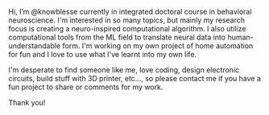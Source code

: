 Hi, I’m @knowblesse currently in integrated doctoral course in behavioral neuroscience.
I'm interested in so many topics, but mainly my research focus is creating a neuro-inspired computational algorithm.
I also utilize computational tools from the ML field to translate neural data into human-understandable form.
I'm working on my own project of home automation for fun and I love to use what I've learnt into my own life. 

I'm desperate to find someone like me, love coding, design electronic circuits, build stuff with 3D printer, etc..., 
so please contact me if you have a fun project to share or comments for my work. 

Thank you!
